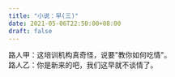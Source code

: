```yaml
---
title: "小说：早(三)"
date: 2021-05-06T22:50:00+08:00
draft: false
---
```

路人甲：这培训机构真奇怪，说要"教你如何吃情"。  
路人乙：你是新来的吧，我们这早就不谈情了。